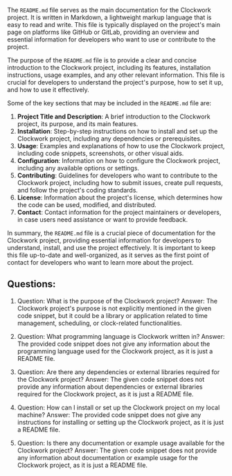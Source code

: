 The `README.md` file serves as the main documentation for the Clockwork project. It is written in Markdown, a lightweight markup language that is easy to read and write. This file is typically displayed on the project's main page on platforms like GitHub or GitLab, providing an overview and essential information for developers who want to use or contribute to the project.

The purpose of the `README.md` file is to provide a clear and concise introduction to the Clockwork project, including its features, installation instructions, usage examples, and any other relevant information. This file is crucial for developers to understand the project's purpose, how to set it up, and how to use it effectively.

Some of the key sections that may be included in the `README.md` file are:

1. **Project Title and Description**: A brief introduction to the Clockwork project, its purpose, and its main features.
2. **Installation**: Step-by-step instructions on how to install and set up the Clockwork project, including any dependencies or prerequisites.
3. **Usage**: Examples and explanations of how to use the Clockwork project, including code snippets, screenshots, or other visual aids.
4. **Configuration**: Information on how to configure the Clockwork project, including any available options or settings.
5. **Contributing**: Guidelines for developers who want to contribute to the Clockwork project, including how to submit issues, create pull requests, and follow the project's coding standards.
6. **License**: Information about the project's license, which determines how the code can be used, modified, and distributed.
7. **Contact**: Contact information for the project maintainers or developers, in case users need assistance or want to provide feedback.

In summary, the `README.md` file is a crucial piece of documentation for the Clockwork project, providing essential information for developers to understand, install, and use the project effectively. It is important to keep this file up-to-date and well-organized, as it serves as the first point of contact for developers who want to learn more about the project.

## Questions:

1. Question: What is the purpose of the Clockwork project?
   Answer: The Clockwork project's purpose is not explicitly mentioned in the given code snippet, but it could be a library or application related to time management, scheduling, or clock-related functionalities.

2. Question: What programming language is Clockwork written in?
   Answer: The provided code snippet does not give any information about the programming language used for the Clockwork project, as it is just a README file.

3. Question: Are there any dependencies or external libraries required for the Clockwork project?
   Answer: The given code snippet does not provide any information about dependencies or external libraries required for the Clockwork project, as it is just a README file.

4. Question: How can I install or set up the Clockwork project on my local machine?
   Answer: The provided code snippet does not give any instructions for installing or setting up the Clockwork project, as it is just a README file.

5. Question: Is there any documentation or example usage available for the Clockwork project?
   Answer: The given code snippet does not provide any information about documentation or example usage for the Clockwork project, as it is just a README file.
